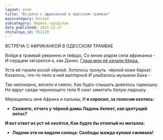 ```yaml
---
layout: poem
title: "Встреча с африканкой в одесском трамвае"
maincategory: Поэзия
subcategory: Лирика городская
date_published: 2013-12-27
chitalnya_id: 951129
---
```




ВСТРЕЧА С АФРИКАНКОЙ В ОДЕССКОМ ТРАМВАЕ

Войдя в трамвай уверенно и твёрдо,
Со мною рядом села африканка -
И сердцем загорелся я, как Данко.
<u>Глаза мои её качали бёдра.</u>&nbsp;

Уста её горели розой чёрной.
Хотелось тронуть &nbsp;чёрной кожи бархат.
Казалось, что-то пело в ней валторной
И улыбалось музыкою Баха -

Так непокорно, весело и смело,
Как будто слышать довелось гармошку.
Но вдруг среди чернеющего тела
Я смог заметить белую ладошку.

Мерещились мне Африка и пальмы,
И<b>&nbsp;я спросил, за голосом охотясь:
- Скажите, отчего у чёрной дамы
Ладонь белеет, как цветущий лотос?

И вот ответ из уст её несётся,
Как будто бы отлитый из металла:
- Ладони эти не видали солнца:
Свободы жажда кулаки сжимала!</b>






